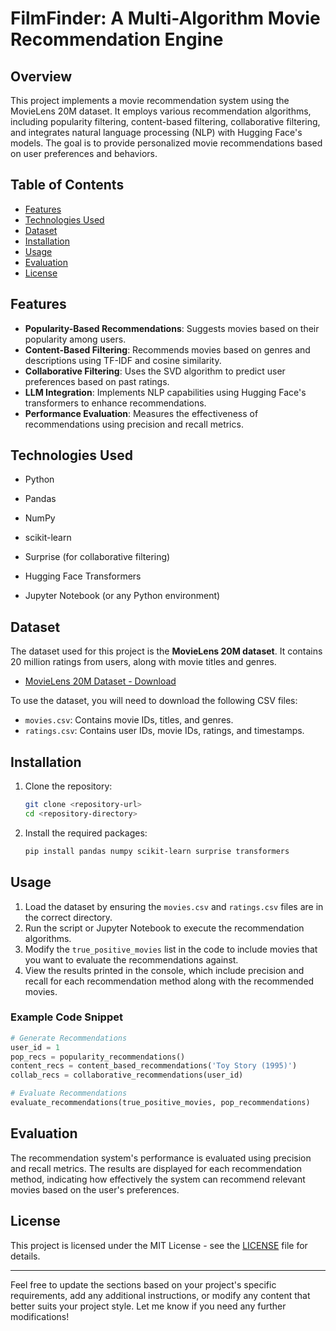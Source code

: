 # FilmFinder: A Multi-Algorithm Movie Recommendation Engine

## Overview
This project implements a movie recommendation system using the MovieLens 20M dataset. It employs various recommendation algorithms, including popularity filtering, content-based filtering, collaborative filtering, and integrates natural language processing (NLP) with Hugging Face's models. The goal is to provide personalized movie recommendations based on user preferences and behaviors.

## Table of Contents
- [Features](#features)
- [Technologies Used](#technologies-used)
- [Dataset](#dataset)
- [Installation](#installation)
- [Usage](#usage)
- [Evaluation](#evaluation)
- [License](#license)

## Features
- **Popularity-Based Recommendations**: Suggests movies based on their popularity among users.
- **Content-Based Filtering**: Recommends movies based on genres and descriptions using TF-IDF and cosine similarity.
- **Collaborative Filtering**: Uses the SVD algorithm to predict user preferences based on past ratings.
- **LLM Integration**: Implements NLP capabilities using Hugging Face's transformers to enhance recommendations.
- **Performance Evaluation**: Measures the effectiveness of recommendations using precision and recall metrics.

## Technologies Used
- Python
- Pandas
- NumPy
- scikit-learn
- Surprise (for collaborative filtering)
- Hugging Face Transformers

- Jupyter Notebook (or any Python environment)

## Dataset
The dataset used for this project is the **MovieLens 20M dataset**. It contains 20 million ratings from users, along with movie titles and genres.

- [MovieLens 20M Dataset - Download]([https://grouplens.org/datasets/movielens/20m/](https://www.kaggle.com/datasets/grouplens/movielens-20m-dataset))

To use the dataset, you will need to download the following CSV files:
- `movies.csv`: Contains movie IDs, titles, and genres.
- `ratings.csv`: Contains user IDs, movie IDs, ratings, and timestamps.

## Installation
1. Clone the repository:

   ```bash
   git clone <repository-url>
   cd <repository-directory>
   ```

2. Install the required packages:

   ```bash
   pip install pandas numpy scikit-learn surprise transformers
   ```

## Usage
1. Load the dataset by ensuring the `movies.csv` and `ratings.csv` files are in the correct directory.
2. Run the script or Jupyter Notebook to execute the recommendation algorithms.
3. Modify the `true_positive_movies` list in the code to include movies that you want to evaluate the recommendations against.
4. View the results printed in the console, which include precision and recall for each recommendation method along with the recommended movies.

### Example Code Snippet
```python
# Generate Recommendations
user_id = 1
pop_recs = popularity_recommendations()
content_recs = content_based_recommendations('Toy Story (1995)')
collab_recs = collaborative_recommendations(user_id)

# Evaluate Recommendations
evaluate_recommendations(true_positive_movies, pop_recommendations)
```

## Evaluation
The recommendation system's performance is evaluated using precision and recall metrics. The results are displayed for each recommendation method, indicating how effectively the system can recommend relevant movies based on the user's preferences.

## License
This project is licensed under the MIT License - see the [LICENSE](LICENSE) file for details.

---

Feel free to update the sections based on your project's specific requirements, add any additional instructions, or modify any content that better suits your project style. Let me know if you need any further modifications!
